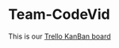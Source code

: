# Team-CodeVid

This is our [Trello KanBan board](https://trello.com/b/RNcvphoe/codevid-final-project)
